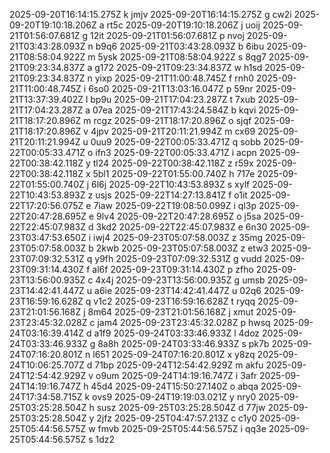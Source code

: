 2025-09-20T16:14:15.275Z k jmjv
2025-09-20T16:14:15.275Z g cw2i
2025-09-20T19:10:18.206Z a rt5c
2025-09-20T19:10:18.206Z j uoij
2025-09-21T01:56:07.681Z g 12it
2025-09-21T01:56:07.681Z p nvoj
2025-09-21T03:43:28.093Z n b9q6
2025-09-21T03:43:28.093Z b 6ibu
2025-09-21T08:58:04.922Z m 5ysk
2025-09-21T08:58:04.922Z s 8qg7
2025-09-21T09:23:34.837Z a g172
2025-09-21T09:23:34.837Z w h1sd
2025-09-21T09:23:34.837Z n yixp
2025-09-21T11:00:48.745Z f rnh0
2025-09-21T11:00:48.745Z i 6so0
2025-09-21T13:03:16.047Z p 59nr
2025-09-21T13:37:39.402Z l bp9u
2025-09-21T17:04:23.287Z t 7xub
2025-09-21T17:04:23.287Z a 07ea
2025-09-21T17:43:24.584Z b kqvi
2025-09-21T18:17:20.896Z m rcgz
2025-09-21T18:17:20.896Z o sjqf
2025-09-21T18:17:20.896Z v 4jpv
2025-09-21T20:11:21.994Z m cx69
2025-09-21T20:11:21.994Z u 0uu9
2025-09-22T00:05:33.471Z q sobb
2025-09-22T00:05:33.471Z o ifn3
2025-09-22T00:05:33.471Z i acpn
2025-09-22T00:38:42.118Z y tl24
2025-09-22T00:38:42.118Z z r59x
2025-09-22T00:38:42.118Z x 5bl1
2025-09-22T01:55:00.740Z h 717e
2025-09-22T01:55:00.740Z j 6l6j
2025-09-22T10:43:53.893Z s xylf
2025-09-22T10:43:53.893Z z usjs
2025-09-22T14:27:13.841Z f o1it
2025-09-22T17:20:56.075Z e 7iaw
2025-09-22T19:08:50.099Z i ql3p
2025-09-22T20:47:28.695Z e 9lv4
2025-09-22T20:47:28.695Z o j5sa
2025-09-22T22:45:07.983Z d 3kd2
2025-09-22T22:45:07.983Z e 6n30
2025-09-23T03:47:53.650Z i iwj4
2025-09-23T05:07:58.003Z z 35mg
2025-09-23T05:07:58.003Z b 2kwb
2025-09-23T05:07:58.003Z z etw3
2025-09-23T07:09:32.531Z q y9fh
2025-09-23T07:09:32.531Z g vudd
2025-09-23T09:31:14.430Z f al6f
2025-09-23T09:31:14.430Z p zfho
2025-09-23T13:56:00.935Z c 4x4j
2025-09-23T13:56:00.935Z g umsb
2025-09-23T14:42:41.447Z u a6ie
2025-09-23T14:42:41.447Z u 02q6
2025-09-23T16:59:16.628Z q v1c2
2025-09-23T16:59:16.628Z t ryqq
2025-09-23T21:01:56.168Z j 8m64
2025-09-23T21:01:56.168Z j xmut
2025-09-23T23:45:32.028Z c jam4
2025-09-23T23:45:32.028Z p hwsq
2025-09-24T03:16:39.414Z d a1f9
2025-09-24T03:33:46.933Z l 4doz
2025-09-24T03:33:46.933Z g 8a8h
2025-09-24T03:33:46.933Z s pk7b
2025-09-24T07:16:20.801Z n l651
2025-09-24T07:16:20.801Z x y8zq
2025-09-24T10:06:25.707Z d 71bp
2025-09-24T12:54:42.929Z m akfu
2025-09-24T12:54:42.929Z v o9um
2025-09-24T14:19:16.747Z i 3afr
2025-09-24T14:19:16.747Z h 45d4
2025-09-24T15:50:27.140Z o abqa
2025-09-24T17:34:58.715Z k ovs9
2025-09-24T19:19:03.021Z y nry0
2025-09-25T03:25:28.504Z h susz
2025-09-25T03:25:28.504Z d 77jw
2025-09-25T03:25:28.504Z y 2jfz
2025-09-25T04:47:57.213Z c c1y0
2025-09-25T05:44:56.575Z w fmvb
2025-09-25T05:44:56.575Z i qq3e
2025-09-25T05:44:56.575Z s 1dz2
